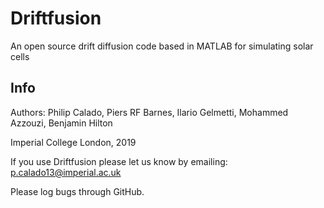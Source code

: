 # Driftfusion
An open source drift diffusion code based in MATLAB for simulating solar cells

## Info
Authors: Philip Calado, Piers RF Barnes, Ilario Gelmetti, Mohammed Azzouzi, Benjamin Hilton

Imperial College London, 2019

If you use Driftfusion please let us know by emailing:
p.calado13@imperial.ac.uk

Please log bugs through GitHub.
